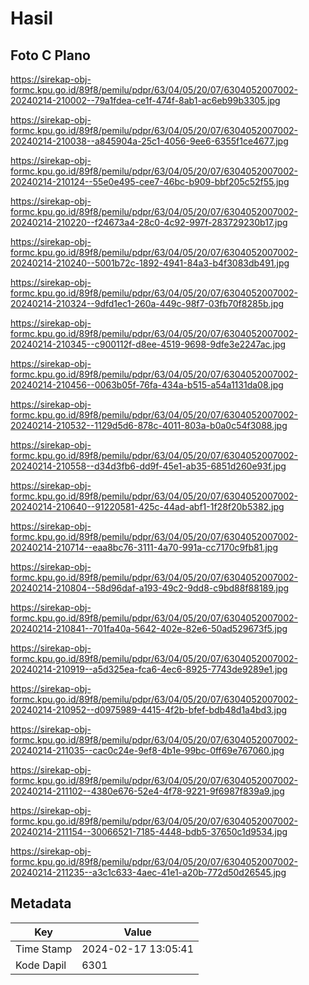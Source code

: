 # Hasil

## Foto C Plano

https://sirekap-obj-formc.kpu.go.id/89f8/pemilu/pdpr/63/04/05/20/07/6304052007002-20240214-210002--79a1fdea-ce1f-474f-8ab1-ac6eb99b3305.jpg

https://sirekap-obj-formc.kpu.go.id/89f8/pemilu/pdpr/63/04/05/20/07/6304052007002-20240214-210038--a845904a-25c1-4056-9ee6-6355f1ce4677.jpg

https://sirekap-obj-formc.kpu.go.id/89f8/pemilu/pdpr/63/04/05/20/07/6304052007002-20240214-210124--55e0e495-cee7-46bc-b909-bbf205c52f55.jpg

https://sirekap-obj-formc.kpu.go.id/89f8/pemilu/pdpr/63/04/05/20/07/6304052007002-20240214-210220--f24673a4-28c0-4c92-997f-283729230b17.jpg

https://sirekap-obj-formc.kpu.go.id/89f8/pemilu/pdpr/63/04/05/20/07/6304052007002-20240214-210240--5001b72c-1892-4941-84a3-b4f3083db491.jpg

https://sirekap-obj-formc.kpu.go.id/89f8/pemilu/pdpr/63/04/05/20/07/6304052007002-20240214-210324--9dfd1ec1-260a-449c-98f7-03fb70f8285b.jpg

https://sirekap-obj-formc.kpu.go.id/89f8/pemilu/pdpr/63/04/05/20/07/6304052007002-20240214-210345--c900112f-d8ee-4519-9698-9dfe3e2247ac.jpg

https://sirekap-obj-formc.kpu.go.id/89f8/pemilu/pdpr/63/04/05/20/07/6304052007002-20240214-210456--0063b05f-76fa-434a-b515-a54a1131da08.jpg

https://sirekap-obj-formc.kpu.go.id/89f8/pemilu/pdpr/63/04/05/20/07/6304052007002-20240214-210532--1129d5d6-878c-4011-803a-b0a0c54f3088.jpg

https://sirekap-obj-formc.kpu.go.id/89f8/pemilu/pdpr/63/04/05/20/07/6304052007002-20240214-210558--d34d3fb6-dd9f-45e1-ab35-6851d260e93f.jpg

https://sirekap-obj-formc.kpu.go.id/89f8/pemilu/pdpr/63/04/05/20/07/6304052007002-20240214-210640--91220581-425c-44ad-abf1-1f28f20b5382.jpg

https://sirekap-obj-formc.kpu.go.id/89f8/pemilu/pdpr/63/04/05/20/07/6304052007002-20240214-210714--eaa8bc76-3111-4a70-991a-cc7170c9fb81.jpg

https://sirekap-obj-formc.kpu.go.id/89f8/pemilu/pdpr/63/04/05/20/07/6304052007002-20240214-210804--58d96daf-a193-49c2-9dd8-c9bd88f88189.jpg

https://sirekap-obj-formc.kpu.go.id/89f8/pemilu/pdpr/63/04/05/20/07/6304052007002-20240214-210841--701fa40a-5642-402e-82e6-50ad529673f5.jpg

https://sirekap-obj-formc.kpu.go.id/89f8/pemilu/pdpr/63/04/05/20/07/6304052007002-20240214-210919--a5d325ea-fca6-4ec6-8925-7743de9289e1.jpg

https://sirekap-obj-formc.kpu.go.id/89f8/pemilu/pdpr/63/04/05/20/07/6304052007002-20240214-210952--d0975989-4415-4f2b-bfef-bdb48d1a4bd3.jpg

https://sirekap-obj-formc.kpu.go.id/89f8/pemilu/pdpr/63/04/05/20/07/6304052007002-20240214-211035--cac0c24e-9ef8-4b1e-99bc-0ff69e767060.jpg

https://sirekap-obj-formc.kpu.go.id/89f8/pemilu/pdpr/63/04/05/20/07/6304052007002-20240214-211102--4380e676-52e4-4f78-9221-9f6987f839a9.jpg

https://sirekap-obj-formc.kpu.go.id/89f8/pemilu/pdpr/63/04/05/20/07/6304052007002-20240214-211154--30066521-7185-4448-bdb5-37650c1d9534.jpg

https://sirekap-obj-formc.kpu.go.id/89f8/pemilu/pdpr/63/04/05/20/07/6304052007002-20240214-211235--a3c1c633-4aec-41e1-a20b-772d50d26545.jpg


## Metadata

| Key        | Value               |
| ---------- | ------------------- |
| Time Stamp | 2024-02-17 13:05:41 |
| Kode Dapil | 6301                |



